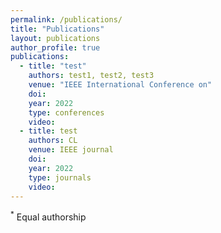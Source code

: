 ```yaml
---
permalink: /publications/
title: "Publications"
layout: publications
author_profile: true
publications:
  - title: "test"
    authors: test1, test2, test3
    venue: "IEEE International Conference on"
    doi:  
    year: 2022
    type: conferences
    video: 
  - title: test
    authors: CL
    venue: IEEE journal
    doi: 
    year: 2022
    type: journals
    video: 
---
```




<sup>*</sup> Equal authorship
